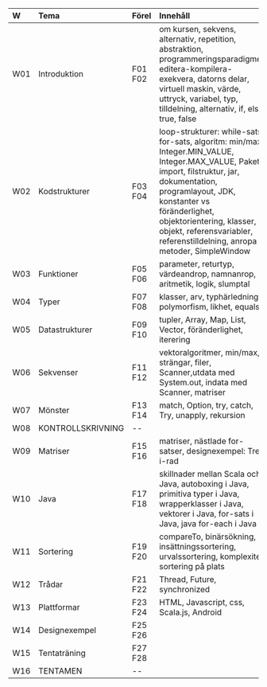 | W   | Tema              | Förel   | Innehåll |
|:----|:------------------|:--------|:--|
| W01 | Introduktion      | F01 F02 | om kursen, sekvens, alternativ, repetition, abstraktion, programmeringsparadigmer, editera-kompilera-exekvera, datorns delar, virtuell maskin, värde, uttryck, variabel, typ, tilldelning, alternativ, if, else, true, false |
| W02 | Kodstrukturer     | F03 F04 | loop-strukturer: while-sats, for-sats, algoritm: min/max, Integer.MIN_VALUE, Integer.MAX_VALUE, Paket, import, filstruktur, jar, dokumentation, programlayout, JDK, konstanter vs föränderlighet, objektorientering, klasser, objekt, referensvariabler, referenstilldelning, anropa metoder, SimpleWindow |
| W03 | Funktioner        | F05 F06 | parameter, returtyp, värdeandrop, namnanrop, aritmetik, logik, slumptal |
| W04 | Typer             | F07 F08 | klasser, arv, typhärledning, polymorfism, likhet, equals |
| W05 | Datastrukturer    | F09 F10 | tupler, Array, Map, List, Vector, föränderlighet, iterering |
| W06 | Sekvenser         | F11 F12 | vektoralgoritmer, min/max, strängar, filer, Scanner,utdata med System.out, indata med Scanner, matriser |
| W07 | Mönster           | F13 F14 | match, Option, try, catch, Try, unapply, rekursion |
| W08 | KONTROLLSKRIVNING | --      |  |
| W09 | Matriser          | F15 F16 | matriser, nästlade for-satser, designexempel: Tre-i-rad |
| W10 | Java              | F17 F18 | skillnader mellan Scala och Java, autoboxing i Java, primitiva typer i Java, wrapperklasser i Java, vektorer i Java,  for-sats i Java, java for-each i Java |
| W11 | Sortering         | F19 F20 | compareTo, binärsökning, insättningssortering, urvalssortering, komplexitet, sortering på plats |
| W12 | Trådar            | F21 F22 | Thread, Future, synchronized |
| W13 | Plattformar       | F23 F24 | HTML, Javascript, css, Scala.js, Android |
| W14 | Designexempel     | F25 F26 |  |
| W15 | Tentaträning      | F27 F28 |  |
| W16 | TENTAMEN          | --      |  |
